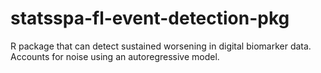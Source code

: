 # statsspa-fl-event-detection-pkg

R package that can detect sustained worsening in digital biomarker data. Accounts for noise using an autoregressive model.
